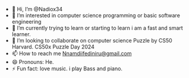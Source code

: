 - 👋 Hi, I’m @Nadiox34
- 👀 I’m interested in computer science programming or basic software engineering
- 🌱 I’m currently trying to learn or starting to learn i am a fast and smart learner.
- 💞️ I’m looking to collaborate on computer science Puzzle by CS50 Harvard. CS50x Puzzle Day 2024
- 📫 How to reach me Nnamdiifediniru@gmail.com
- 😄 Pronouns: He.
- ⚡ Fun fact: love music. i play Bass and piano.

<!---
Nadiox34/Nadiox34 is a ✨ special ✨ repository because its `README.md` (this file) appears on your GitHub profile.
You can click the Preview link to take a look at your changes.
--->
